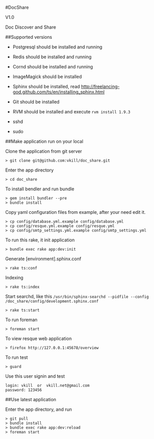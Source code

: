 #DocShare

V1.0

Doc Discover and Share


##Supported versions

* Postgresql should be installed and running

* Redis should be installed and running

* Cornd should be installed and running

* ImageMagick should be installed

* Sphinx should be installed, read http://freelancing-god.github.com/ts/en/installing_sphinx.html

* Git should be installed

* RVM should be installed and execute `rvm install 1.9.3`

* sshd

* sudo


##Make application run on your local

Clone the application from git server

    > git clone git@github.com:vkill/doc_share.git

Enter the app directory

    > cd doc_share

To install bendler and run bundle

    > gem install bundler --pre
    > bundle install

Copy yaml configuration files from example, after your need edit it.

    > cp config/database.yml.example config/database.yml
    > cp config/resque.yml.example config/resque.yml
    > cp config/smtp_settings.yml.example config/smtp_settings.yml

To run this rake, it init application

    > bundle exec rake app:dev:init

Generate [environment].sphinx.conf

    > rake ts:conf

Indexing

    > rake ts:index

Start searchd, like this `/usr/bin/sphinx-searchd --pidfile --config /doc_share/config/development.sphinx.conf`
    
    > rake ts:start

To run foreman

    > foreman start

To view resque web application

    > firefox http://127.0.0.1:45678/overview

To run test

    > guard

Use this user signin and test

    login: vkill  or  vkill.net@gmail.com
    password: 123456


##Use latest application

Enter the app directory, and run

    > git pull
    > bundle install
    > bundle exec rake app:dev:reload
    > foreman start

